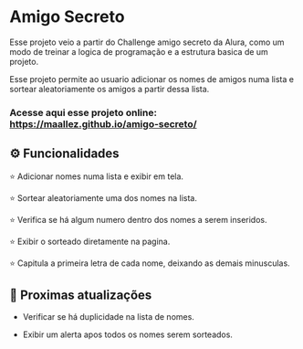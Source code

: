 
# Amigo Secreto

Esse projeto veio a partir do Challenge amigo secreto da Alura, como um modo de treinar a logica de programação e a estrutura basica de um projeto.

Esse projeto permite ao usuario adicionar os nomes de amigos numa lista e sortear aleatoriamente os amigos a partir dessa lista.


### Acesse aqui esse projeto online: https://maallez.github.io/amigo-secreto/


## :gear: Funcionalidades

:star: Adicionar nomes numa lista e exibir em tela.

 :star: Sortear aleatoriamente uma dos nomes na lista.

 :star: Verifica se há algum numero dentro dos nomes a serem inseridos.

 :star: Exibir o sorteado diretamente na pagina.

 :star: Capitula a primeira letra de cada nome, deixando as demais minusculas.
 
## :sparkler: Proximas atualizações

- Verificar se há duplicidade na lista de nomes.

- Exibir um alerta apos todos os nomes serem sorteados.
